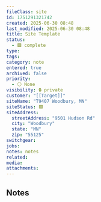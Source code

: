 ```yaml
---
fileClass: site
id: 1751291321742
created: 2025-06-30 08:48
last_modified: 2025-06-30 08:48
title: Site Template
status:
  - 🟩 complete
type: 
tags: 
category: note
entered: true
archived: false
priority:
  - ⚪ None
visibility: 🔒 private
customer: "[[Target]]"
siteName: "T9407 Woodbury, MN"
siteStatus: 🟩
siteAddress:
  streetAddress: "9501 Hudson Rd"
  city: "Woodbury"
  state: "MN"
  zip: "55125"
switchgear: 
jobs: 
notes: notes
related: 
media: 
attachments:
---
```


## Notes
